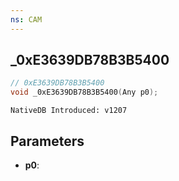 ```yaml
---
ns: CAM
---
```

## _0xE3639DB78B3B5400

```c
// 0xE3639DB78B3B5400
void _0xE3639DB78B3B5400(Any p0);
```

```
NativeDB Introduced: v1207
```

## Parameters
* **p0**:
